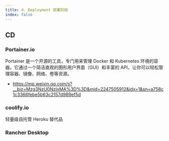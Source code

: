 ```yaml
---
title: 4. Deployment 部署阶段
index: false
---
```


<Catalog />


## CD

### Portainer.io

Portainer 是一个开源的工具，专门用来管理 Docker 和 Kubernetes 环境的容器。它通过一个简洁直观的图形用户界面（GUI）和丰富的 API，让你可以轻松管理容器、镜像、网络、卷等资源。

- https://mp.weixin.qq.com/s?__biz=Mzg3NzU0NzIxMA%3D%3D&mid=2247505912&idx=1&sn=a758c1c3366febe5b63c2157d989ef5d

### coolify.io

轻量级自托管 Heroku 替代品

### Rancher Desktop

